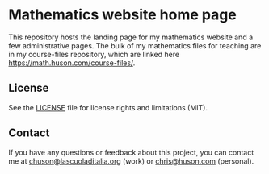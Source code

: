 # Mathematics website home page

This repository hosts the landing page for my mathematics website and a few administrative pages. The bulk of my mathematics files for teaching are in my course-files repository, which are linked here <https://math.huson.com/course-files/>.

## License

See the [LICENSE](LICENSE.md) file for license rights and limitations (MIT).

## Contact

If you have any questions or feedback about this project, you can contact me at chuson@lascuoladitalia.org (work) or chris@huson.com (personal).
